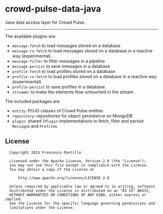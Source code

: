 crowd-pulse-data-java
=====================

Java data access layer for Crowd Pulse.

---------------------

The available plugins are:

* `message-fetch` to load messages stored on a database
* `message-rx-fetch` to load messages stored on a database in a reactive way (experimental)
* `message-filter` to filter messages in a pipeline
* `message-persist` to save messages in a database
* `profile-fetch` to load profiles stored on a database
* `profile-rx-fetch` to load profiles stored on a database in a reactive way (experimental)
* `profile-persist` to save profiles in a database
* `streamer` to make the elements flow untouched in the stream

The included packages are:

* `entity`: POJO classes of Crowd Pulse entities
* `repository`: repositories for object persistence on MongoDB
* `plugin`: shared `IPlugin` implementations to fetch, filter and persist `Message`s and `Profile`s

## License

```
  Copyright 2015 Francesco Pontillo

  Licensed under the Apache License, Version 2.0 (the "License");
  you may not use this file except in compliance with the License.
  You may obtain a copy of the License at

      http://www.apache.org/licenses/LICENSE-2.0

  Unless required by applicable law or agreed to in writing, software
  distributed under the License is distributed on an "AS IS" BASIS,
  WITHOUT WARRANTIES OR CONDITIONS OF ANY KIND, either express or implied.
  See the License for the specific language governing permissions and
  limitations under the License.

```